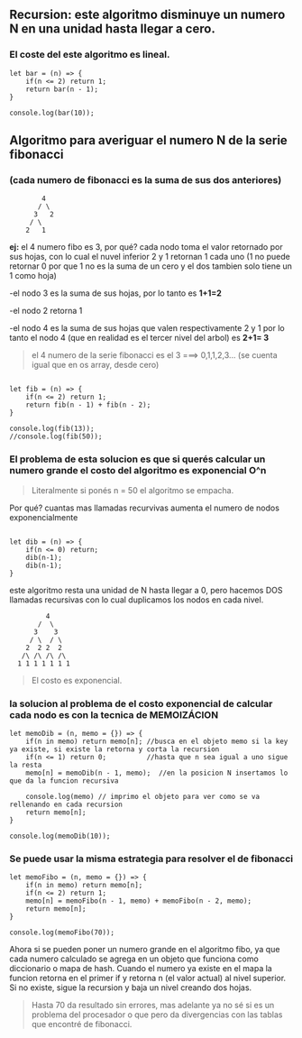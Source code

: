 
## Recursion: este algoritmo disminuye un numero N en una unidad hasta llegar a cero. 

### El coste del este algoritmo es lineal.


```
let bar = (n) => {
    if(n <= 2) return 1;
    return bar(n - 1);
}

console.log(bar(10));

```



## Algoritmo para averiguar el numero N de la serie fibonacci 
### (cada numero de fibonacci es la suma de sus dos anteriores)

```
        4
       / \
      3   2
     / \
    2   1
```

**ej:** el 4 numero fibo es 3, por qué? cada nodo toma el valor retornado por sus hojas, con lo cual el nuvel inferior
2 y 1 retornan 1 cada uno (1 no puede retornar 0 por que 1 no es la suma de un cero y el dos tambien solo tiene un 1 como hoja)

-el nodo 3 es la suma de sus hojas, por lo tanto es **1+1=2**

-el nodo 2 retorna 1

-el nodo 4 es la suma de sus hojas que valen respectivamente 2 y 1 por lo tanto el nodo 4 
(que en realidad es el tercer nivel del arbol) es **2+1= 3**

>el 4 numero de la serie fibonacci es el 3  ===> 0,1,1,2,3... (se cuenta igual que en os array, desde cero)


```

let fib = (n) => {
    if(n <= 2) return 1;
    return fib(n - 1) + fib(n - 2);
}

console.log(fib(13));
//console.log(fib(50));
```


### El problema de esta solucion es que si querés calcular un numero grande el costo del algoritmo es exponencial O^n

>Literalmente si ponés n = 50 el algoritmo se empacha.

Por qué? cuantas mas llamadas recurvivas aumenta el numero de nodos exponencialmente

```

let dib = (n) => {
    if(n <= 0) return;
    dib(n-1);
    dib(n-1); 
}

```

este algoritmo resta una unidad de N hasta llegar a 0, pero hacemos DOS llamadas recursivas 
con lo cual duplicamos los nodos en cada nivel.

```
         4
       /  \
      3    3
     / \  / \
    2  2 2  2
   /\ /\ /\ /\
  1 1 1 1 1 1 1
```

>El costo es exponencial.



### la solucion al problema de el costo exponencial de calcular cada nodo es con la tecnica de MEMOIZÁCION


```
let memoDib = (n, memo = {}) => {
    if(n in memo) return memo[n]; //busca en el objeto memo si la key ya existe, si existe la retorna y corta la recursion
    if(n <= 1) return 0;          //hasta que n sea igual a uno sigue la resta
    memo[n] = memoDib(n - 1, memo);  //en la posicion N insertamos lo que da la funcion recursiva
   
    console.log(memo) // imprimo el objeto para ver como se va rellenando en cada recursion  
    return memo[n];
}

console.log(memoDib(10));
```

### Se puede usar la misma estrategia para resolver el de fibonacci

```
let memoFibo = (n, memo = {}) => {
    if(n in memo) return memo[n];
    if(n <= 2) return 1;
    memo[n] = memoFibo(n - 1, memo) + memoFibo(n - 2, memo);
    return memo[n];
}

console.log(memoFibo(70));
```

Ahora si se pueden poner un numero grande en el algoritmo fibo, ya que cada numero calculado se agrega en un objeto que funciona 
como diccionario o mapa de hash. Cuando el numero ya existe en el mapa la funcion retorna en el primer if y
retorna n (el valor actual) al nivel superior. Si no existe, sigue la recursion y baja un nivel creando dos hojas.

>Hasta 70 da resultado sin errores, mas adelante ya no sé si es un problema del procesador o que pero da divergencias 
con las tablas que encontré de fibonacci.





